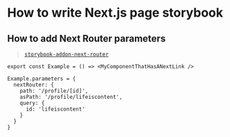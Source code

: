 # How to write Next.js page storybook

## How to add Next Router parameters

> [`storybook-addon-next-router`](https://storybook.js.org/addons/storybook-addon-next-router)

```tsx
export const Example = () => <MyComponentThatHasANextLink />

Example.parameters = {
  nextRouter: {
    path: '/profile/[id]',
    asPath: '/profile/lifeiscontent',
    query: {
      id: 'lifeiscontent'
    }
  }
}
```
